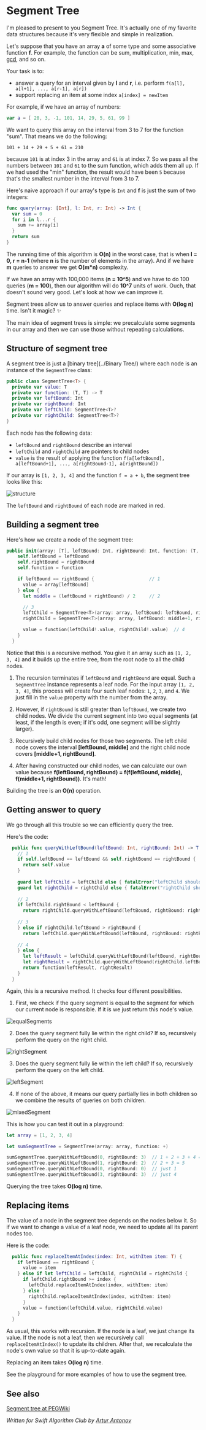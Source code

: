 # Segment Tree

I'm pleased to present to you Segment Tree. It's actually one of my favorite data structures because it's very flexible and simple in realization.

Let's suppose that you have an array **a** of some type and some associative function **f**. For example, the function can be sum, multiplication, min, max, [gcd](../GCD/), and so on.

Your task is to:

- answer a query for an interval given by **l** and **r**, i.e. perform `f(a[l], a[l+1], ..., a[r-1], a[r])`
- support replacing an item at some index `a[index] = newItem`

For example, if we have an array of numbers:

```swift
var a = [ 20, 3, -1, 101, 14, 29, 5, 61, 99 ]
```

We want to query this array on the interval from 3 to 7 for the function "sum". That means we do the following:

	101 + 14 + 29 + 5 + 61 = 210
	
because `101` is at index 3 in the array and `61` is at index 7. So we pass all the numbers between `101` and `61` to the sum function, which adds them all up. If we had used the "min" function, the result would have been `5` because that's the smallest number in the interval from 3 to 7.

Here's naive approach if our array's type is `Int` and **f** is just the sum of two integers:

```swift
func query(array: [Int], l: Int, r: Int) -> Int {
  var sum = 0
  for i in l...r {
    sum += array[i]
  }
  return sum
}
```

The running time of this algorithm is **O(n)** in the worst case, that is when **l = 0, r = n-1** (where **n** is the number of elements in the array). And if we have **m** queries to answer we get **O(m*n)** complexity.

If we have an array with 100,000 items (**n = 10^5**) and we have to do 100 queries (**m = 100**), then our algorithm will do **10^7** units of work. Ouch, that doesn't sound very good. Let's look at how we can improve it.

Segment trees allow us to answer queries and replace items with **O(log n)** time. Isn't it magic? :sparkles:

The main idea of segment trees is simple: we precalculate some segments in our array and then we can use those without repeating calculations.

## Structure of segment tree

A segment tree is just a [binary tree](../Binary Tree/) where each node is an instance of the `SegmentTree` class:

```swift
public class SegmentTree<T> {
  private var value: T
  private var function: (T, T) -> T
  private var leftBound: Int
  private var rightBound: Int
  private var leftChild: SegmentTree<T>?
  private var rightChild: SegmentTree<T>?
}
```

Each node has the following data:

- `leftBound` and `rightBound` describe an interval
- `leftChild` and `rightChild` are pointers to child nodes
- `value` is the result of applying the function `f(a[leftBound], a[leftBound+1], ..., a[rightBound-1], a[rightBound])`

If our array is `[1, 2, 3, 4]` and the function `f = a + b`, the segment tree looks like this:

![structure](Images/Structure.png)

The `leftBound` and `rightBound` of each node are marked in red.

## Building a segment tree

Here's how we create a node of the segment tree:

```swift
public init(array: [T], leftBound: Int, rightBound: Int, function: (T, T) -> T) {
    self.leftBound = leftBound
    self.rightBound = rightBound
    self.function = function

    if leftBound == rightBound {                    // 1
      value = array[leftBound]
    } else {
      let middle = (leftBound + rightBound) / 2     // 2

      // 3
      leftChild = SegmentTree<T>(array: array, leftBound: leftBound, rightBound: middle, function: function)
      rightChild = SegmentTree<T>(array: array, leftBound: middle+1, rightBound: rightBound, function: function)

      value = function(leftChild!.value, rightChild!.value)  // 4
    }
  }
```

Notice that this is a recursive method. You give it an array such as `[1, 2, 3, 4]` and it builds up the entire tree, from the root node to all the child nodes.

1. The recursion terminates if `leftBound` and `rightBound` are equal. Such a `SegmentTree` instance represents a leaf node. For the input array `[1, 2, 3, 4]`, this process will create four such leaf nodes: `1`, `2`, `3`, and `4`. We just fill in the `value` property with the number from the array.

2. However, if `rightBound` is still greater than `leftBound`, we create two child nodes. We divide the current segment into two equal segments (at least, if the length is even; if it's odd, one segment will be slightly larger).

3. Recursively build child nodes for those two segments. The left child node covers the interval **[leftBound, middle]** and the right child node covers **[middle+1, rightBound]**.

4. After having constructed our child nodes, we can calculate our own value because **f(leftBound, rightBound) = f(f(leftBound, middle), f(middle+1, rightBound))**. It's math!

Building the tree is an **O(n)** operation.

## Getting answer to query

We go through all this trouble so we can efficiently query the tree.

Here's the code:

```swift
  public func queryWithLeftBound(leftBound: Int, rightBound: Int) -> T {
    // 1
    if self.leftBound == leftBound && self.rightBound == rightBound {
      return self.value
    }
    
    guard let leftChild = leftChild else { fatalError("leftChild should not be nil") }
    guard let rightChild = rightChild else { fatalError("rightChild should not be nil") }
    
    // 2
    if leftChild.rightBound < leftBound {
      return rightChild.queryWithLeftBound(leftBound, rightBound: rightBound)
      
    // 3
    } else if rightChild.leftBound > rightBound {
      return leftChild.queryWithLeftBound(leftBound, rightBound: rightBound)
      
    // 4
    } else {
      let leftResult = leftChild.queryWithLeftBound(leftBound, rightBound: leftChild.rightBound)
      let rightResult = rightChild.queryWithLeftBound(rightChild.leftBound, rightBound: rightBound)
      return function(leftResult, rightResult)
    }
  }
```

Again, this is a recursive method. It checks four different possibilities.

1) First, we check if the query segment is equal to the segment for which our current node is responsible. If it is we just return this node's value.

![equalSegments](Images/EqualSegments.png)

2) Does the query segment fully lie within the right child? If so, recursively perform the query on the right child.

![rightSegment](Images/RightSegment.png)

3) Does the query segment fully lie within the left child? If so, recursively perform the query on the left child.

![leftSegment](Images/LeftSegment.png)

4) If none of the above, it means our query partially lies in both children so we combine the results of queries on both children.

![mixedSegment](Images/MixedSegment.png)

This is how you can test it out in a playground:

```swift
let array = [1, 2, 3, 4]

let sumSegmentTree = SegmentTree(array: array, function: +)

sumSegmentTree.queryWithLeftBound(0, rightBound: 3)  // 1 + 2 + 3 + 4 = 10
sumSegmentTree.queryWithLeftBound(1, rightBound: 2)  // 2 + 3 = 5
sumSegmentTree.queryWithLeftBound(0, rightBound: 0)  // just 1
sumSegmentTree.queryWithLeftBound(3, rightBound: 3)  // just 4
```

Querying the tree takes **O(log n)** time.

## Replacing items

The value of a node in the segment tree depends on the nodes below it. So if we want to change a value of a leaf node, we need to update all its parent nodes too.

Here is the code:

```swift
  public func replaceItemAtIndex(index: Int, withItem item: T) {
    if leftBound == rightBound {
      value = item
    } else if let leftChild = leftChild, rightChild = rightChild {
      if leftChild.rightBound >= index {
        leftChild.replaceItemAtIndex(index, withItem: item)
      } else {
        rightChild.replaceItemAtIndex(index, withItem: item)
      }
      value = function(leftChild.value, rightChild.value)
    }
  }
```

As usual, this works with recursion. If the node is a leaf, we just change its value. If the node is not a leaf, then we recursively call `replaceItemAtIndex()` to update its children. After that, we recalculate the node's own value so that it is up-to-date again.

Replacing an item takes **O(log n)** time.

See the playground for more examples of how to use the segment tree.

## See also

[Segment tree at PEGWiki](http://wcipeg.com/wiki/Segment_tree)

*Written for Swift Algorithm Club by [Artur Antonov](https://github.com/goingreen)*
